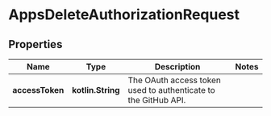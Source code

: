 
# AppsDeleteAuthorizationRequest

## Properties
Name | Type | Description | Notes
------------ | ------------- | ------------- | -------------
**accessToken** | **kotlin.String** | The OAuth access token used to authenticate to the GitHub API. | 




